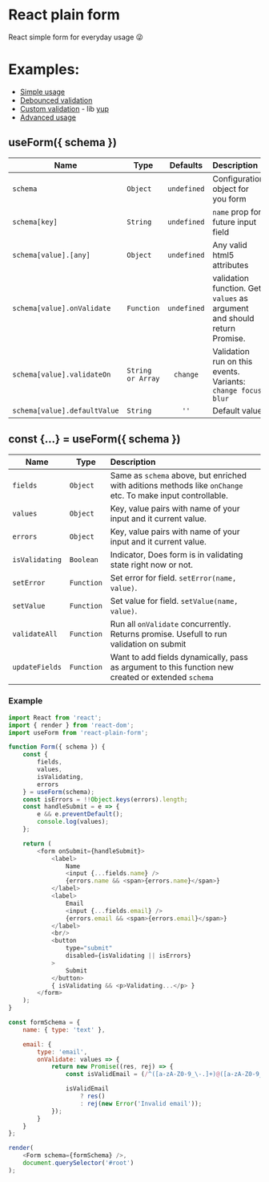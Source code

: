 # React plain form
React simple form for everyday usage 😜

# Examples:
- [Simple usage](https://codesandbox.io/s/64y1jo66on)
- [Debounced validation](https://codesandbox.io/s/1o780z69l3)
- [Custom validation](https://codesandbox.io/s/lprrqkjnm7) - lib [yup](https://github.com/jquense/yup)
- [Advanced usage](https://codesandbox.io/s/647zqqx0w3)

## useForm({ schema })
| Name | Type | Defaults | Description |
| ------------- | ------- | :-------------:| :----- |
| `schema` | `Object` | `undefined` | Configuration object for you form |
| `schema[key]` | `String` | `undefined` | `name` prop for future input field |
| `schema[value].[any]` | `Object` | `undefined` | Any valid html5 attributes |
| `schema[value].onValidate` | `Function` | `undefined` | validation function. Get `values` as argument and should return Promise. |
| `schema[value].validateOn` | `String or Array` | `change` | Validation run on this events. Variants: `change focus blur` |
| `schema[value].defaultValue` | `String` | `''` | Default value 

## const {...} = useForm({ schema })
| Name | Type  | Description |
| ------------- | ------- | :----- |
| `fields` | `Object` | Same as `schema` above, but enriched with aditions methods like `onChange` etc. To make input controllable. |
| `values` | `Object` | Key, value pairs with name of your input and it current value. |
| `errors` | `Object` | Key, value pairs with name of your input and it current value. |
| `isValidating` | `Boolean` | Indicator, Does form is in validating state right now or not. |
| `setError` | `Function` | Set error for field. `setError(name, value)`. |
| `setValue` | `Function` | Set value for field. `setValue(name, value)`. |
| `validateAll` | `Function` | Run all `onValidate` concurrently. Returns promise. Usefull to run validation on submit |
| `updateFields` | `Function` | Want to add fields dynamically, pass as argument to this function new created or extended `schema` |

### Example
```javascript
import React from 'react';
import { render } from 'react-dom';
import useForm from 'react-plain-form';

function Form({ schema }) {
    const {
        fields,
        values,
        isValidating,
        errors
    } = useForm(schema);
    const isErrors = !!Object.keys(errors).length;
    const handleSubmit = e => {
        e && e.preventDefault();
        console.log(values);
    };

    return (
        <form onSubmit={handleSubmit}>
            <label>
                Name
                <input {...fields.name} />
                {errors.name && <span>{errors.name}</span>}
            </label>
            <label>
                Email
                <input {...fields.email} />
                {errors.email && <span>{errors.email}</span>}
            </label>
            <br/>
            <button
                type="submit"
                disabled={isValidating || isErrors}
            >
                Submit
            </button>
            { isValidating && <p>Validating...</p> }
        </form>
    );
}

const formSchema = {
    name: { type: 'text' },

    email: {
        type: 'email',
        onValidate: values => {
            return new Promise((res, rej) => {
                const isValidEmail = (/^([a-zA-Z0-9_\-.]+)@([a-zA-Z0-9_\-.]+)\.([a-zA-Z]{2,5})$/).test(values.email);

                isValidEmail
                    ? res()
                    : rej(new Error('Invalid email'));
            });
        }
    }
};

render(
    <Form schema={formSchema} />,
    document.querySelector('#root')
);

```
